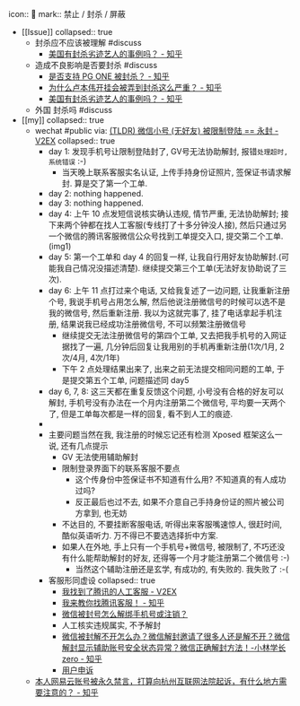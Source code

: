 icon:: 
mark:: 禁止 / 封杀 / 屏蔽
- [[Issue]]
  collapsed:: true
  - 封杀应不应该被理解 #discuss
    - [美国有封杀劣迹艺人的事例吗？ - 知乎](https://www.zhihu.com/question/26032041)
  - 造成不良影响是否要封杀 #discuss
    - [是否支持 PG ONE 被封杀？ - 知乎](https://www.zhihu.com/question/265138699)
    - [为什么卢本伟开挂会被弄到封杀这么严重？ - 知乎](https://www.zhihu.com/question/296986768)
    - [美国有封杀劣迹艺人的事例吗？ - 知乎](https://www.zhihu.com/question/26032041)
  - 外国 封杀吗 #discuss
- [[my]]
  collapsed:: true
  - wechat #public via: [(TLDR) 微信小号 (无好友) 被限制登陆 == 永封 - V2EX](https://v2ex.com/t/857226#reply7)
    collapsed:: true
    - day 1: 发现手机号让限制登陆封了, GV号无法协助解封, 报错`处理超时, 系统错误` :-)
      - 当天晚上联系客服实名认证, 上传手持身份证照片, 签保证书请求解封. 算是交了第一个工单.
    - day 2: nothing happened.
    - day 3: nothing happened.
    - day 4: 上午 10 点发短信说核实确认违规, 情节严重, 无法协助解封; 接下来两个钟都在找人工客服(专线打了十多分钟没人接), 然后只通过另一个微信的腾讯客服微信公众号找到工单提交入口, 提交第二个工单.
      (img1)
    - day 5: 第一个工单和 day 4 的回复一样, 让我自行用好友协助解封.(可能我自己情况没描述清楚). 继续提交第三个工单(无法好友协助说了三次).
    - day 6: 上午 11 点打过来个电话, 又给我复述了一边问题, 让我重新注册个号, 我说手机号占用怎么解, 然后他说注册微信号的时候可以选不是我的微信号, 然后重新注册. 我以为这就完事了, 挂了电话拿起手机注册, 结果说我已经成功注册微信号, 不可以频繁注册微信号
      - 继续提交无法注册微信号的第四个工单, 又去把我手机号的入网证据找了一遍, 几分钟后回复让我用别的手机再重新注册(1次/1月, 2次/4月, 4次/1年)
      - 下午 2 点处理结果出来了, 出来之前无法提交相同问题的工单, 于是提交第五个工单, 问题描述同 day5
    - day 6, 7, 8: 这三天都在重复反馈这个问题, 小号没有合格的好友可以解封, 手机号没有办法在一个月内注册第二个微信号, 平均要一天两个了, 但是工单每次都是一样的回复, 看不到人工的痕迹.
    -
    - 主要问题当然在我, 我注册的时候忘记还有检测 Xposed 框架这么一说, 还有几点提示
      - GV 无法使用辅助解封
      - 限制登录界面下的联系客服不要点
        - 这个传身份中签保证书不知道有什么用? 不知道真的有人成功过吗?
        - 反正最后也过不去, 如果不介意自己手持身份证的照片被公司方拿到, 也无妨
      - 不达目的, 不要挂断客服电话, 听得出来客服嘴速惊人, 很赶时间, 酷似英语听力. 万不得已不要选选择折中方案.
      - 如果人在外地, 手上只有一个手机号+微信号, 被限制了, 不巧还没有什么能帮助解封的好友, 还得等一个月才能注册第二个微信号 :-)
        - 当然这个辅助注册还是玄学, 有成功的, 有失败的. 我失败了 :-(
    - 客服形同虚设
      collapsed:: true
      - [我找到了腾讯的人工客服 - V2EX](https://www.v2ex.com/t/703275?p=1)
      - [我来教你找腾讯客服！ - 知乎](https://zhuanlan.zhihu.com/p/100539376)
      - [微信被封号怎么解绑手机号或注销？](https://baijiahao.baidu.com/s?id=1730520767553108250&wfr=spider&for=pc)
      - 人工核实违规属实, 不予解封
      - [微信被封解不开怎么办？微信解封邀请了很多人还是解不开？微信解封显示辅助账号安全状态异常？微信正确解封方法！-小林学长zero - 知乎](https://zhuanlan.zhihu.com/p/382722378)
      - [用户申诉](http://14.18.100.118:9999/webPage03/pages/step1.html)
  - [本人网易云账号被永久禁言，打算向杭州互联网法院起诉，有什么地方需要注意的？ - 知乎](https://www.zhihu.com/question/415443867)